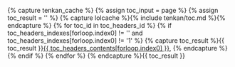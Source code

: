 {% capture tenkan_cache %}
    {% assign toc_input = page %}
    {% assign toc_result = '' %}
    {% capture lolcache %}{% include tenkan/toc.md %}{% endcapture %}
    {% for toc_id in toc_headers_id %}
        {% if toc_headers_indexes[forloop.index0] != '' and toc_headers_indexes[forloop.index0] != '1' %}
            {% capture toc_result %}{{ toc_result }}<a class="item{% if toc_headers_indexes[forloop.index0] != '2' %} item_{{ toc_headers_indexes[forloop.index0] | minus:1 }}{% endif %}" href="#{{ toc_id }}">{{ toc_headers_contents[forloop.index0] }}</a>, {% endcapture %}
        {% endif %}
    {% endfor %}
{% endcapture %}{{ toc_result }}
